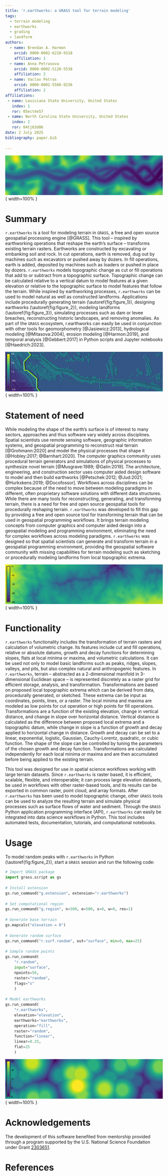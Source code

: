 ```yaml
---
title: 'r.earthworks: a GRASS tool for terrain modeling'
tags:
  - terrain modeling
  - earthworks
  - grading
  - landform
authors:
  - name: Brendan A. Harmon
    orcid: 0000-0002-6218-9318
    affiliation: 1
  - name: Anna Petrasova
    orcid: 0000-0002-5120-5538
    affiliation: 2
  - name: Vaclav Petras
    orcid: 0000-0001-5566-9236
    affiliation: 2
affiliations:
 - name: Louisiana State University, United States
   index: 1
   ror: 05ect4e57
 - name: North Carolina State University, United States
   index: 2
   ror: 04tj63d06
date: 2 July 2025
bibliography: paper.bib

---
```


![Channel modeled with r.earthworks \label{fig:figure_1}](figure_1.png){ width=100% }

# Summary

`r.earthworks` is a tool for modeling terrain in `GRASS`, a free and open source geospatial processing engine [@GRASS]. This tool – inspired by earthworking operations that reshape the earth’s surface – transforms existing terrain rasters. Earthworks are constructed by excavating or embanking soil and rock. In cut operations, earth is removed, dug out by machines such as excavators or pushed away by dozers. In fill operations, earth is added, deposited by machines such as loaders or pushed in place by dozers. `r.earthworks` models topographic change as cut or fill operations that add to or subtract from a topographic surface. Topographic change can be calculated relative to a vertical datum to model features at a given elevation or relative to the topographic surface to model features that follow the terrain. While inspired by earthworking processes, `r.earthworks` can be used to model natural as well as constructed landforms. Applications include procedurally generating terrain (\autoref{fig:figure_1}), designing earthworks (\autoref{fig:figure_2}), modeling landforms (\autoref{fig:figure_3}), simulating processes such as dam or levee breaches, reconstructing historic landscapes, and removing anomalies. As part of the `GRASS` ecosystem, r.earthworks can easily be used in conjunction with other tools for geomorphometry [@Jasiewicz:2013], hydrological modeling [@Mitasova:2004], erosion modeling [@Harmon:2019], and temporal analysis [@Gebbert:2017] in Python scripts and Jupyter notebooks [@Haedrich:2023].

![Levee improvements and ridge restoration modeled with r.earthworks \label{fig:figure_2}](figure_2.png){ width=100% }

# Statement of need

While modeling the shape of the earth’s surface is of interest to many sectors, approaches and thus software vary widely across disciplines. Spatial scientists use remote sensing software, geographic information systems, and geospatial programming to reconstruct real terrain [@Grohmann:2020] and model the physical processes that shape it [@Hobley:2017; @Barnhart:2020]. The computer graphics community uses procedural terrain generators and simulations of physical processes to synthesize novel terrain [@Musgrave:1989; @Galin:2019]. The architecture, engineering, and construction sector uses computer aided design software to model and then build earthworks [@Petschek:2012; @Jud:2021; @Hurkxkens:2019; @Docofossor]. Workflows across disciplines can be complex because of the need to move between modeling paradigms in different, often proprietary software solutions with different data structures. While there are many tools for reconstructing, generating, and transforming terrain, there is a need for free and open source geospatial tools for procedurally reshaping terrain. `r.earthworks` was developed to fill this gap by providing a free and open source tool for transforming terrain that can be used in geospatial programming workflows. It brings terrain modeling concepts from computer graphics and computer aided design into a geospatial modeling and programming environment, eliminating the need for complex workflows across modeling paradigms. `r.earthworks` was designed so that spatial scientists can generate and transform terrain in a geospatial programming environment, providing the geospatial software community with missing capabilities for terrain modeling such as sketching or procedurally modeling landforms from local topographic extrema. 

![Gullies modeled with r.earthworks \label{fig:figure_3}](figure_3.png){ width=100% }

# Functionality

`r.earthworks` functionality includes the transformation of terrain rasters and calculation of volumetric change. Its features include cut and fill operations, relative or absolute datums, growth and decay functions for determining slopes, flats at local minima or maxima, and volumetric calculations. It can be used not only to model basic landforms such as peaks, ridges, slopes, valleys, and pits, but also complex natural and anthropogenic features. In `r.earthworks`, terrain – abstracted as a 2-dimensional manifold in 3-dimensional Euclidean space – is represented discretely as a raster grid for efficient storage, analysis, and transformation. Transformations are based on proposed local topographic extrema which can be derived from data, procedurally generated, or sketched. These extrema can be input as coordinates, points, lines, or a raster. The local minima and maxima are modeled as low points for cut operation or high points for fill operations. Transformations are a function of the existing elevation, change in vertical distance, and change in slope over horizontal distance. Vertical distance is calculated as the difference between proposed local extrema and a topographic datum, while change in slope is a function of growth and decay applied to horizontal change in distance. Growth and decay can be set to a linear, exponential, logistic, Gaussian, Cauchy-Lorentz, quadratic, or cubic function. The shape of the slope can be controlled by tuning the parameters of the chosen growth and decay function. Transformations are calculated independently for each local minima or maxima and are then accumulated before being applied to the existing terrain. 

This tool was designed for use in spatial science workflows working with large terrain datasets. Since `r.earthworks` is raster based, it is efficient, scalable, flexible, and interoperable; it can process large elevation datasets, be used in workflows with other raster-based tools, and its results can be exported in common raster, point cloud, and array formats. After `r.earthworks` has been used to model topographic change, other `GRASS` tools can be used to analyze the resulting terrain and simulate physical processes such as surface flows of water and sediment. Through the `GRASS` Python application programming interface (API), `r.earthworks` can easily be integrated into data science workflows in Python. This tool includes automated tests, documentation, tutorials, and computational notebooks.

# Usage

To model random peaks with `r.earthworks` in Python (\autoref{fig:figure_2}), 
start a `GRASS` session and run the following code:

```python
# Import GRASS package
import grass.script as gs

# Install extension
gs.run_command("g.extension", extension="r.earthworks")

# Set computational region
gs.run_command("g.region", n=500, e=500, s=0, w=0, res=1)

# Generate base terrain
gs.mapcalc("elevation = 0")

# Generate random surface
gs.run_command("r.surf.random", out="surface", min=0, max=25)

# Sample random points
gs.run_command(
    "r.random",
    input="surface",
    npoints=50,
    raster="random",
    flags="s"
    )

# Model earthworks
gs.run_command(
    "r.earthworks",
    elevation="elevation",
    earthworks="earthworks",
    operation="fill",
    raster="random",
    function="linear",
    linear=0.25,
    flat=25
    )
```

![Random peaks modeled with r.earthworks \label{fig:figure_4}](figure_4.png){ width=100% }

# Acknowledgements
The development of this software benefited from mentorship provided through a program supported by the U.S. National Science Foundation under Grant [2303651](https://www.nsf.gov/awardsearch/showAward?AWD_ID=2303651).

# References
